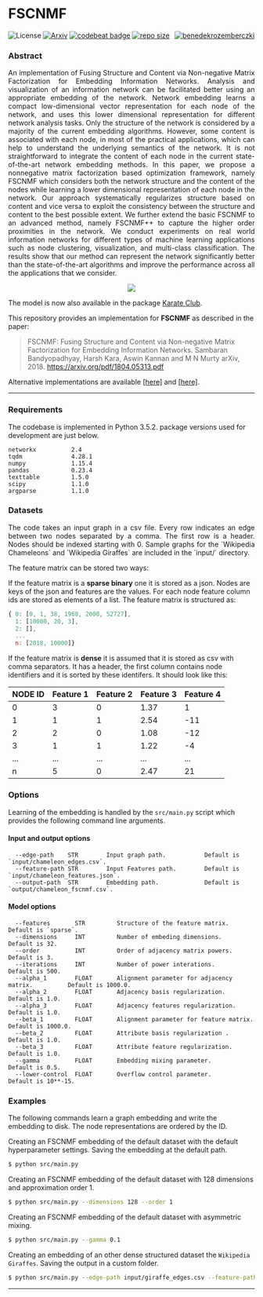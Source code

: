 FSCNMF 
============================================
![License](https://img.shields.io/github/license/benedekrozemberczki/FSCNMF.svg?color=blue)
[![Arxiv](https://img.shields.io/badge/ArXiv-1804.05313-orange.svg?color=blue)](https://arxiv.org/abs/1804.05313) [![codebeat badge](https://codebeat.co/badges/634f94aa-60be-4c9b-8b25-ea3bb07ab11a)](https://codebeat.co/projects/github-com-benedekrozemberczki-fscnmf-master) [![repo size](https://img.shields.io/github/repo-size/benedekrozemberczki/FSCNMF.svg)](https://github.com/benedekrozemberczki/FSCNMF/archive/master.zip)⠀[![benedekrozemberczki](https://img.shields.io/twitter/follow/benrozemberczki?style=social&logo=twitter)](https://twitter.com/intent/follow?screen_name=benrozemberczki)

### Abstract

<p align="justify">
An implementation of Fusing Structure and Content via Non-negative Matrix Factorization for Embedding Information Networks. Analysis and visualization of an information network can be facilitated better using an appropriate embedding of the network. Network embedding learns a compact low-dimensional vector representation for each node of the network, and uses this lower dimensional representation for different network analysis tasks. Only the structure of the network is considered by a majority of the current embedding algorithms. However, some content is associated with each node, in most of the practical applications, which can help to understand the underlying semantics of the network. It is not straightforward to integrate the content of each node in the current state-of-the-art network embedding methods. In this paper, we propose a nonnegative matrix factorization based optimization framework, namely FSCNMF which considers both the network structure and the content of the nodes while learning a lower dimensional representation of each node in the network. Our approach systematically regularizes structure based on content and vice versa to exploit the consistency between the structure and content to the best possible extent. We further extend the basic FSCNMF to an advanced method, namely FSCNMF++ to capture the higher order proximities in the network. We conduct experiments on real world information networks for different types of machine learning applications such as node clustering, visualization, and multi-class classification. The results show that our method can represent the network significantly better than the state-of-the-art algorithms and improve the performance across all the applications that we consider. </p>
<div style="text-align:center"><img src ="fscnmf.png" ,width=720/></div>

The model is now also available in the package [Karate Club](https://github.com/benedekrozemberczki/karateclub).

This repository provides an implementation for **FSCNMF** as described in the paper:
> FSCNMF: Fusing Structure and Content via Non-negative Matrix Factorization for Embedding Information Networks.
> Sambaran Bandyopadhyay, Harsh Kara, Aswin Kannan and M N Murty
> arXiv, 2018.
> https://arxiv.org/pdf/1804.05313.pdf

Alternative implementations are available [[here]](https://github.com/sambaranban/FSCNMF) and [[here]](https://github.com/hkara657/FSCNMF).


--------------------------------------------------------------------------------


### Requirements

The codebase is implemented in Python 3.5.2. package versions used for development are just below.
```
networkx          2.4
tqdm              4.28.1
numpy             1.15.4
pandas            0.23.4
texttable         1.5.0
scipy             1.1.0
argparse          1.1.0
```
### Datasets
<p align="justify">
The code takes an input graph in a csv file. Every row indicates an edge between two nodes separated by a comma. The first row is a header. Nodes should be indexed starting with 0. Sample graphs for the `Wikipedia Chameleons` and `Wikipedia Giraffes` are included in the  `input/` directory.  </p>

The feature matrix can be stored two ways:

If the feature matrix is a **sparse binary** one it is stored as a json. Nodes are keys of the json and features are the values. For each node feature column ids are stored as elements of a list. The feature matrix is structured as:

```javascript
{ 0: [0, 1, 38, 1968, 2000, 52727],
  1: [10000, 20, 3],
  2: [],
  ...
  n: [2018, 10000]}
```
If the feature matrix is **dense** it is assumed that it is stored as csv with comma separators. It has a header, the first column contains node identifiers and it is sorted by these identifers. It should look like this:

| **NODE ID**| **Feature 1** | **Feature 2** | **Feature 3** | **Feature 4** |
| --- | --- | --- | --- |--- |
| 0 | 3 |0 |1.37 |1 |
| 1 | 1 |1 |2.54 |-11 |
| 2 | 2 |0 |1.08 |-12 |
| 3 | 1 |1 |1.22 |-4 |
| ... | ... |... |... |... |
| n | 5 |0 |2.47 |21 |


### Options

Learning of the embedding is handled by the `src/main.py` script which provides the following command line arguments.

#### Input and output options

```
  --edge-path    STR        Input graph path.           Default is `input/chameleon_edges.csv`.
  --feature-path STR        Input Features path.        Default is `input/chameleon_features.json`.
  --output-path  STR        Embedding path.             Default is `output/chameleon_fscnmf.csv`.
```

#### Model options

```
  --features       STR         Structure of the feature matrix.                   Default is `sparse`. 
  --dimensions     INT         Number of embeding dimensions.                     Default is 32.
  --order          INT         Order of adjacency matrix powers.                  Default is 3.
  --iterations     INT         Number of power interations.                       Default is 500.
  --alpha_1        FLOAT       Alignment parameter for adjacency matrix.          Default is 1000.0.
  --alpha_2        FLOAT       Adjacency basis regularization.                    Default is 1.0.
  --alpha_3        FLOAT       Adjacency features regularization.                 Default is 1.0.
  --beta_1         FLOAT       Alignment parameter for feature matrix.            Default is 1000.0.
  --beta_2         FLOAT       Attribute basis regularization .                   Default is 1.0.
  --beta_3         FLOAT       Attribute feature regularization.                  Default is 1.0.
  --gamma          FLOAT       Embedding mixing parameter.                        Default is 0.5.  
  --lower-control  FLOAT       Overflow control parameter.                        Default is 10**-15.  
```

### Examples

The following commands learn a graph embedding and write the embedding to disk. The node representations are ordered by the ID.

Creating an FSCNMF embedding of the default dataset with the default hyperparameter settings. Saving the embedding at the default path.

```sh
$ python src/main.py
```
Creating an FSCNMF embedding of the default dataset with 128 dimensions and approximation order 1.

```sh
$ python src/main.py --dimensions 128 --order 1
```

Creating an FSCNMF embedding of the default dataset with asymmetric mixing.

```sh
$ python src/main.py --gamma 0.1
```

Creating an embedding of an other dense structured dataset the `Wikipedia Giraffes`. Saving the output in a custom folder.

```sh
$ python src/main.py --edge-path input/giraffe_edges.csv --feature-path input/giraffe_features.csv --output-path output/giraffe_fscnmf.csv --features dense
```

--------------------------------------------------------------------------------
